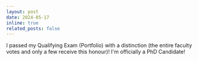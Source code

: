 ```yaml
---
layout: post
date: 2024-05-17
inline: true
related_posts: false
---
```


I passed my Qualifying Exam (Portfolio) with a distinction (the entire faculty votes and only a few receive this honour)! I'm officially a PhD Candidate! 
